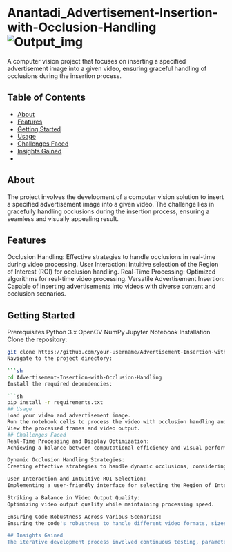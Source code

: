 # Anantadi_Advertisement-Insertion-with-Occlusion-Handling![Output_img](https://github.com/bikashparamanik/Anantadi_Advertisement-Insertion-with-Occlusion-Handling/assets/118504748/333edc1e-049c-4720-948e-177787be6048)

A computer vision project that focuses on inserting a specified advertisement image into a given video, ensuring graceful handling of occlusions during the insertion process.

## Table of Contents

- [About](#about)
- [Features](#features)
- [Getting Started](#getting-started)
- [Usage](#usage)
- [Challenges Faced](#challenges-faced)
- [Insights Gained](#insights-gained)
- 
## About
The project involves the development of a computer vision solution to insert a specified advertisement image into a given video. The challenge lies in gracefully handling occlusions during the insertion process, ensuring a seamless and visually appealing result.

## Features
Occlusion Handling: Effective strategies to handle occlusions in real-time during video processing.
User Interaction: Intuitive selection of the Region of Interest (ROI) for occlusion handling.
Real-Time Processing: Optimized algorithms for real-time video processing.
Versatile Advertisement Insertion: Capable of inserting advertisements into videos with diverse content and occlusion scenarios.
## Getting Started
Prerequisites
Python 3.x
OpenCV
NumPy
Jupyter Notebook
Installation
Clone the repository:

```sh
git clone https://github.com/your-username/Advertisement-Insertion-with-Occlusion-Handling.git
Navigate to the project directory:

```sh
cd Advertisement-Insertion-with-Occlusion-Handling
Install the required dependencies:

```sh
pip install -r requirements.txt
## Usage
Load your video and advertisement image.
Run the notebook cells to process the video with occlusion handling and advertisement insertion.
View the processed frames and video output.
## Challenges Faced
Real-Time Processing and Display Optimization:
Achieving a balance between computational efficiency and visual performance for real-time video processing.

Dynamic Occlusion Handling Strategies:
Creating effective strategies to handle dynamic occlusions, considering varying shapes and sizes of occluded areas.

User Interaction and Intuitive ROI Selection:
Implementing a user-friendly interface for selecting the Region of Interest during occlusion handling.

Striking a Balance in Video Output Quality:
Optimizing video output quality while maintaining processing speed.

Ensuring Code Robustness Across Various Scenarios:
Ensuring the code's robustness to handle different video formats, sizes, and advertisement images.

## Insights Gained
The iterative development process involved continuous testing, parameter adjustments, and code refinements. The resulting solution is designed to deliver a robust, efficient, and visually appealing advertisement insertion into videos under varying conditions.
